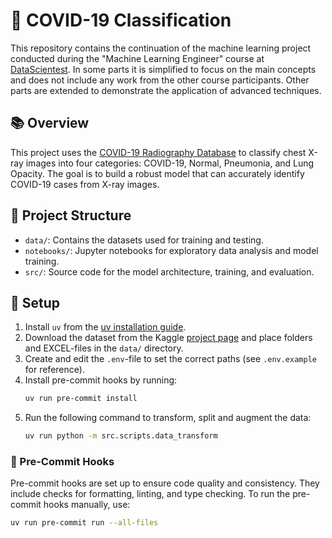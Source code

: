 # 🦠 COVID-19 Classification

This repository contains the continuation of the machine learning project conducted during the "Machine Learning Engineer" course at [DataScientest](https://datascientest.com). In some parts it is simplified to focus on the main concepts and does not include any work from the other course participants. Other parts are extended to demonstrate the application of advanced techniques.

## 📚 Overview

This project uses the [COVID-19 Radiography Database](https://www.kaggle.com/datasets/tawsifurrahman/covid19-radiography-database) to classify chest X-ray images into four categories: COVID-19, Normal, Pneumonia, and Lung Opacity. The goal is to build a robust model that can accurately identify COVID-19 cases from X-ray images.

## 📂 Project Structure

- `data/`: Contains the datasets used for training and testing.
- `notebooks/`: Jupyter notebooks for exploratory data analysis and model training.
- `src/`: Source code for the model architecture, training, and evaluation.

## 👟 Setup

1. Install `uv` from the [uv installation guide](https://docs.astral.sh/uv/getting-started/installation/).
2. Download the dataset from the Kaggle [project page](https://www.kaggle.com/datasets/tawsifurrahman/covid19-radiography-database) and place folders and EXCEL-files in the `data/` directory.
3. Create and edit the `.env`-file to set the correct paths (see `.env.example` for reference).
4. Install pre-commit hooks by running:
   ```bash
   uv run pre-commit install
   ```
5. Run the following command to transform, split and augment the data:
   ```bash
   uv run python -m src.scripts.data_transform
   ```

### 🧐 Pre-Commit Hooks

Pre-commit hooks are set up to ensure code quality and consistency. They include checks for formatting, linting, and type checking. To run the pre-commit hooks manually, use:
```bash
uv run pre-commit run --all-files
```